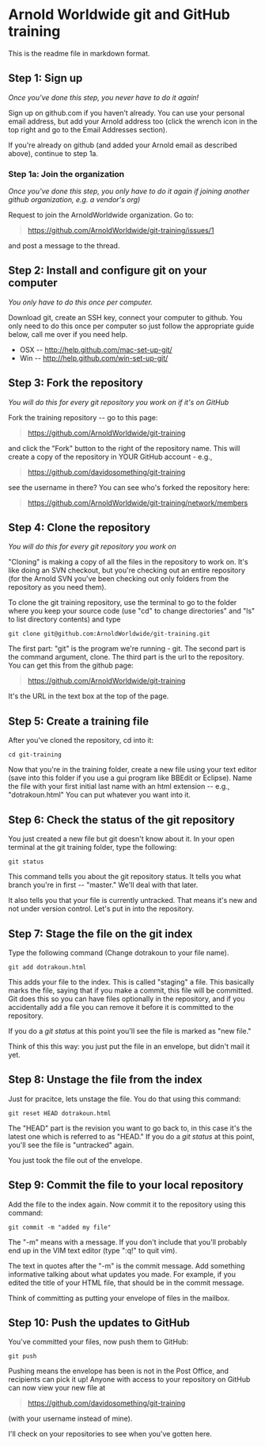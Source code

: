 Arnold Worldwide git and GitHub training
========================================

This is the readme file in markdown format.

## Step 1: Sign up ##
*Once you've done this step, you never have to do it again!*

Sign up on github.com if you haven’t already. You can use your personal
email address, but add your Arnold address too (click the wrench icon in
the top right and go to the Email Addresses section).

If you're already on github (and added your Arnold email as described above),
continue to step 1a.

### Step 1a: Join the organization ###
*Once you've done this step, you only have to do it again if joining another
github organization, e.g. a vendor's org)*

Request to join the ArnoldWorldwide organization.
Go to:

> https://github.com/ArnoldWorldwide/git-training/issues/1

and post a message to the thread.

## Step 2: Install and configure git on your computer ##
*You only have to do this once per computer.*

Download git, create an SSH key, connect your computer to github. You only
need to do this once per computer so just follow the appropriate guide
below, call me over if you need help.

* OSX -- http://help.github.com/mac-set-up-git/
* Win -- http://help.github.com/win-set-up-git/

## Step 3: Fork the repository ##
*You will do this for every git repository you work on if it's on GitHub*

Fork the training repository -- go to this page:

> https://github.com/ArnoldWorldwide/git-training

and click the "Fork" button to the right of the repository name.
This will create a copy of the repository in YOUR GitHub account - e.g.,

> https://github.com/davidosomething/git-training

see the username in there?
You can see who's forked the repository here:

> https://github.com/ArnoldWorldwide/git-training/network/members

## Step 4: Clone the repository ##
*You will do this for every git repository you work on*

"Cloning" is making a copy of all the files in the repository to work
on. It's like doing an SVN checkout, but you're checking out an entire
repository (for the Arnold SVN you've been checking out only folders
from the repository as you need them).

To clone the git training repository, use the terminal to go to the folder
where you keep your source code (use "cd" to change directories" and
"ls" to list directory contents) and type

    git clone git@github.com:ArnoldWorldwide/git-training.git

The first part: "git" is the program we're running - git. The second part is
the command argument, clone. The third part is the url to the repository.
You can get this from the github page:

> https://github.com/ArnoldWorldwide/git-training

It's the URL in the text box at the top of the page.

## Step 5: Create a training file ##

After you've cloned the repository, cd into it:

    cd git-training

Now that you're in the training folder, create a new file using your
text editor (save into this folder if you use a gui program like BBEdit
or Eclipse). Name the file with your first initial last name with an html
extension -- e.g., "dotrakoun.html"
You can put whatever you want into it.

## Step 6: Check the status of the git repository ##

You just created a new file but git doesn't know about it. In your open
terminal at the git training folder, type the following:

    git status

This command tells you about the git repository status. It tells you
what branch you're in first -- "master." We'll deal with that later.

It also tells you that your file is currently untracked. That means it's
new and not under version control. Let's put in into the repository.

## Step 7: Stage the file on the git index ##

Type the following command (Change dotrakoun to your file name).

    git add dotrakoun.html

This adds your file to the index. This is called "staging" a file. This
basically marks the file, saying that if you make a commit, this file
will be committed. Git does this so you can have files optionally in the
repository, and if you accidentally add a file you can remove it before
it is committed to the repository.

If you do a *git status* at this point you'll see the file is marked as
"new file."

Think of this this way: you just put the file in an envelope, but didn't
mail it yet.

## Step 8: Unstage the file from the index ##

Just for pracitce, lets unstage the file. You do that using this
command:

    git reset HEAD dotrakoun.html

The "HEAD" part is the revision you want to go back to, in this case
it's the latest one which is referred to as "HEAD." If you do a *git
status* at this point, you'll see the file is "untracked" again.

You just took the file out of the envelope.

## Step 9: Commit the file to your local repository ##

Add the file to the index again. Now commit it to the repository using this
command:

    git commit -m "added my file"

The "-m" means with a message. If you don't include that you'll probably
end up in the VIM text editor (type ":q!" to quit vim).

The text in quotes after the "-m" is the commit message. Add something
informative talking about what updates you made. For example, if you
edited the title of your HTML file, that should be in the commit
message.

Think of committing as putting your envelope of files in the mailbox.

## Step 10: Push the updates to GitHub ##

You've committed your files, now push them to GitHub:

    git push

Pushing means the envelope has been is not in the Post Office, and
recipients can pick it up! Anyone with access to your repository on
GitHub can now view your new file at

> https://github.com/davidosomething/git-training

(with your username instead of mine).

I'll check on your repositories to see when you've gotten here.
